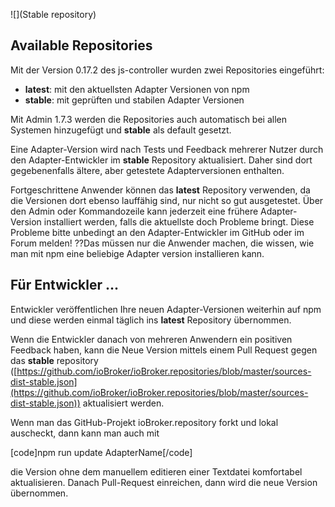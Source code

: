 ![](Stable repository)

## Available Repositories

Mit der Version 0.17.2 des js-controller wurden zwei Repositories eingeführt:
- **latest**: mit den aktuellsten Adapter Versionen von npm
- **stable**: mit geprüften und stabilen Adapter Versionen

Mit Admin 1.7.3 werden die Repositories auch automatisch bei allen Systemen hinzugefügt und **stable** als default gesetzt.

Eine Adapter-Version wird nach Tests und Feedback mehrerer Nutzer durch den Adapter-Entwickler im  **stable** Repository aktualisiert. Daher sind dort gegebenenfalls ältere, aber getestete Adapterversionen enthalten.

Fortgeschrittene Anwender können das **latest** Repository verwenden, da die Versionen dort ebenso lauffähig sind, nur nicht so gut ausgetestet. Über den Admin oder Kommandozeile kann jederzeit eine frühere Adapter-Version installiert werden, falls die aktuellste doch Probleme bringt. Diese Probleme bitte unbedingt an den Adapter-Entwickler im GitHub oder im Forum melden!
??Das müssen nur die Anwender machen, die wissen, wie man mit npm eine beliebige Adapter version installieren kann.

## Für Entwickler ...

Entwickler veröffentlichen Ihre neuen Adapter-Versionen weiterhin auf npm und diese werden einmal täglich ins **latest** Repository übernommen.

Wenn die Entwickler danach von mehreren Anwendern ein positiven Feedback haben, kann die Neue Version mittels einem Pull Request gegen das **stable** repository ([https://github.com/ioBroker/ioBroker.repositories/blob/master/sources-dist-stable.json](https://github.com/ioBroker/ioBroker.repositories/blob/master/sources-dist-stable.json)) aktualisiert werden.

Wenn man das GitHub-Projekt ioBroker.repository forkt und lokal auscheckt, dann kann man auch mit

[code]npm run update AdapterName[/code]

die Version ohne dem manuellem editieren einer Textdatei komfortabel aktualisieren. Danach Pull-Request einreichen, dann wird die neue Version übernommen.
